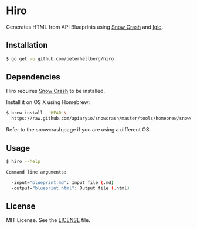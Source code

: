 Hiro
====

Generates HTML from API Blueprints using [Snow Crash](https://github.com/apiaryio/snowcrash) and [Iglo](https://github.com/subosito/iglo).

## Installation

```bash
$ go get -u github.com/peterhellberg/hiro
```

## Dependencies

Hiro requires [Snow Crash](https://github.com/apiaryio/snowcrash) to be installed.

Install it on OS X using Homebrew:

```bash
$ brew install --HEAD \
  https://raw.github.com/apiaryio/snowcrash/master/tools/homebrew/snowcrash.rb
```

Refer to the snowcrash page if you are using a different OS.

## Usage

```bash
$ hiro --help

Command line arguments:

  -input="blueprint.md": Input file (.md)
  -output="blueprint.html": Output file (.html)
```

## License

MIT License. See the [LICENSE](https://github.com/peterhellberg/hiro/blob/master/LICENSE) file.
